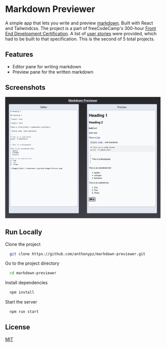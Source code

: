 # Markdown Previewer

A simple app that lets you write and preview [markdown](https://www.markdownguide.org/). Built with React and Tailwindcss. The project is a part of freeCodeCamp's 300-hour [Front End Development Certification](https://www.freecodecamp.org/learn/front-end-development-libraries/). A list of [user stories](https://www.freecodecamp.org/learn/front-end-development-libraries/front-end-development-libraries-projects/build-a-25--5-clock) were provided, which had to be built to that specification. This is the second of 5 total projects.

## Features

- Editor pane for writing markdown
- Preview pane for the written markdown

## Screenshots

<img src="https://github.com/anthonypz/markdown-previewer/blob/main/src/docs/images/screenshot.png" alt="markdown project" width="500px">

## Run Locally

Clone the project

```bash
  git clone https://github.com/anthonypz/markdown-previewer.git
```

Go to the project directory

```bash
  cd markdown-previewer
```

Install dependencies

```bash
  npm install
```

Start the server

```bash
  npm run start
```

## License

[MIT](https://choosealicense.com/licenses/mit/)
